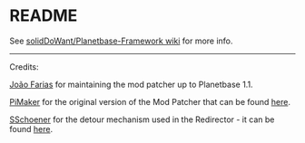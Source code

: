 # README #

See [solidDoWant/Planetbase-Framework wiki](https://github.com/solidDoWant/Planetbase-Framework/wiki) for more info.

------------------------------------------------------

Credits:

[João Farias](https://bitbucket.org/joaofarias/planetbase-modding/overview) for maintaining the mod patcher up to Planetbase 1.1.

[PiMaker](https://github.com/PiMaker) for the original version of the Mod Patcher that can be found [here](https://github.com/PiMaker/PlanetbasePatcher).

[SSchoener](https://github.com/sschoener) for the detour mechanism used in the Redirector - it can be found [here](https://github.com/sschoener/cities-skylines-detour).
